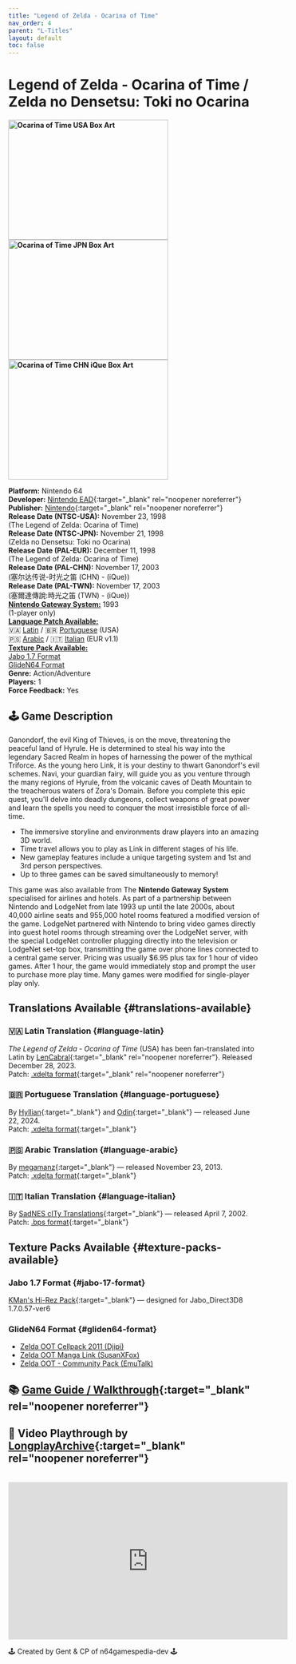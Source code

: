```yaml
---
title: "Legend of Zelda - Ocarina of Time"
nav_order: 4
parent: "L-Titles"
layout: default
toc: false
---
```


# Legend of Zelda - Ocarina of Time / Zelda no Densetsu: Toki no Ocarina

<b>
<img src="https://images.launchbox-app.com/06da83f4-2c7b-4551-9792-8e2292ff6afb.jpg" alt="Ocarina of Time USA Box Art" width="320" height="240" />
<img src="https://images.launchbox-app.com/21dd9e5d-05ea-4b1b-990a-0daa2383e9f3.png" alt="Ocarina of Time JPN Box Art" width="320" height="240" />
<img src="https://images.launchbox-app.com/35ec363a-fc9f-467e-93ee-46033c6b7cbc.png" alt="Ocarina of Time CHN iQue Box Art" width="320" height="240" />
</b>

**Platform:** Nintendo 64  
**Developer:** [Nintendo EAD](https://en.wikipedia.org/wiki/Nintendo_Entertainment_Analysis_%26_Development){:target="_blank" rel="noopener noreferrer"}  
**Publisher:** [Nintendo](https://en.wikipedia.org/wiki/Nintendo){:target="_blank" rel="noopener noreferrer"}  
**Release Date (NTSC-USA):** November 23, 1998  
(The Legend of Zelda: Ocarina of Time)  
**Release Date (NTSC-JPN):** November 21, 1998  
(Zelda no Densetsu: Toki no Ocarina)  
**Release Date (PAL-EUR):** December 11, 1998  
(The Legend of Zelda: Ocarina of Time)  
**Release Date (PAL-CHN):** November 17, 2003  
(塞尔达传说-时光之笛 (CHN) - (iQue))  
**Release Date (PAL-TWN):** November 17, 2003  
(塞爾達傳說:時光之笛 (TWN) - (iQue))  
[**Nintendo Gateway System:**](#gateway-system) 1993  
(1-player only)  
[**Language Patch Available:**](#translations-available)<br>
🇻🇦 [Latin](#language-latin) / 🇧🇷 [Portuguese](#language-portuguese) (USA)<br>
🇵🇸 [Arabic](#language-arabic) / 🇮🇹 [Italian](#language-italian) (EUR v1.1)<br>
[**Texture Pack Available:**](#texture-packs-available)<br>
[Jabo 1.7 Format](#jabo-17-format)<br>
[GlideN64 Format](#gliden64-format)  
**Genre:** Action/Adventure  
**Players:** 1  
**Force Feedback:** Yes  

## 🕹️ Game Description
Ganondorf, the evil King of Thieves, is on the move, threatening the peaceful land of Hyrule. He is determined to steal his way into the legendary Sacred Realm in hopes of harnessing the power of the mythical Triforce. As the young hero Link, it is your destiny to thwart Ganondorf's evil schemes. Navi, your guardian fairy, will guide you as you venture through the many regions of Hyrule, from the volcanic caves of Death Mountain to the treacherous waters of Zora's Domain. Before you complete this epic quest, you'll delve into deadly dungeons, collect weapons of great power and learn the spells you need to conquer the most irresistible force of all-time.  
* The immersive storyline and environments draw players into an amazing 3D world.  
* Time travel allows you to play as Link in different stages of his life.  
* New gameplay features include a unique targeting system and 1st and 3rd person perspectives.  
* Up to three games can be saved simultaneously to memory!

<a name="gateway-system"></a>
This game was also available from The **Nintendo Gateway System** specialised for airlines and hotels. As part of a partnership between Nintendo and LodgeNet from late 1993 up until the late 2000s, about 40,000 airline seats and 955,000 hotel rooms featured a modified version of the game. LodgeNet partnered with Nintendo to bring video games directly into guest hotel rooms through streaming over the LodgeNet server, with the special LodgeNet controller plugging directly into the television or LodgeNet set-top box, transmitting the game over phone lines connected to a central game server. Pricing was usually $6.95 plus tax for 1 hour of video games. After 1 hour, the game would immediately stop and prompt the user to purchase more play time. Many games were modified for single-player play only.

## Translations Available {#translations-available}  
### 🇻🇦 Latin Translation {#language-latin}  
*The Legend of Zelda - Ocarina of Time* (USA) has been fan-translated into Latin by [LenCabral](https://www.romhacking.net/community/8449/){:target="_blank" rel="noopener noreferrer"}. Released December 28, 2023.  
Patch: [.xdelta format](https://www.romhacking.net/translations/7152/){:target="_blank" rel="noopener noreferrer"}

### 🇧🇷 Portuguese Translation {#language-portuguese}  
By [Hyllian](https://www.romhacking.net/community/425/){:target="_blank"} and [Odin](https://www.romhacking.net/community/828/){:target="_blank"} — released June 22, 2024.  
Patch: [.xdelta format](https://www.romhacking.net/translations/7316/){:target="_blank"}

### 🇵🇸 Arabic Translation {#language-arabic}  
By [megamanz](https://www.romhacking.net/community/2696/){:target="_blank"} — released November 23, 2013.  
Patch: [.xdelta format](https://www.romhacking.net/translations/2058/){:target="_blank"}

### 🇮🇹 Italian Translation {#language-italian}  
By [SadNES cITy Translations](https://www.romhacking.net/community/153/){:target="_blank"} — released April 7, 2002.  
Patch: [.bps format](https://www.romhacking.net/translations/1054/){:target="_blank"}

## Texture Packs Available {#texture-packs-available}  
### Jabo 1.7 Format {#jabo-17-format}  
[KMan's Hi-Rez Pack](https://www.n64textures.com/downloads/jabo-texture-packs/#KMan's:%20Legend%20of%20Zelda%20Ocarina%20of%20Time%20Hi-Rez){:target="_blank"} — designed for Jabo_Direct3D8 1.7.0.57-ver6

### GlideN64 Format {#gliden64-format}  
- [Zelda OOT Cellpack 2011 (Djipi)](https://www.n64textures.com/downloads/#Zelda%20OOT%20Cellpack%202011%20(Djipi))  
- [Zelda OOT Manga Link (SusanXFox)](https://www.n64textures.com/downloads/#Zelda%20OOT%20Manga%20Link%20(SusanXFox))  
- [Zelda OOT - Community Pack (EmuTalk)](https://www.n64textures.com/downloads/#Zelda%20OOT%20-%20Community%20Pack%20(EmuTalk%20Community))

## 📚 [Game Guide / Walkthrough](https://gamefaqs.gamespot.com/n64/197771-the-legend-of-zelda-ocarina-of-time/faqs/47135){:target="_blank" rel="noopener noreferrer"}

## 🎥 Video Playthrough by [LongplayArchive](https://www.youtube.com/channel/UCM8XzXipyTsylZ_WsGKmdKQ){:target="_blank" rel="noopener noreferrer"}
<br />  
<iframe width="560" height="315" src="https://www.youtube.com/embed/_KO2a83jfas" title="YouTube video player" frameborder="0" allowfullscreen></iframe>

🕹️ Created by Gent & CP of n64gamespedia-dev 🕹️  
<!-- Vault Format: n64gamespedia-dev -->  
<!-- Protocol Source: _vault-specs/format-protocol.md -->

